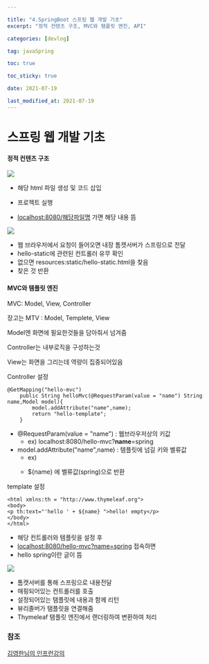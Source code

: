 ```yaml
---

title: "4.SpringBoot 스프링 웹 개발 기초"
excerpt: "정적 컨텐츠 구조, MVC와 탬플릿 엔진, API"

categories: [devlog]

tag: javaSpring

toc: true

toc_sticky: true

date: 2021-07-19

last_modified_at: 2021-07-19
---
```






# 스프링 웹 개발 기초



#### 정적 컨텐츠 구조



<img src="https://github.com/cano721/cano721.github.io/blob/master/_posts/md-images/javaSpringBasic/javaSpringBasic2.JPG?raw=true">

 

* 해당 html 파일 생성 및 코드 삽입
* 프로젝트 실행

* [localhost:8080/해당파일명](localhost:8080/hello-static.html) 가면 해당 내용 뜸

  



<img src="https://github.com/cano721/cano721.github.io/blob/master/_posts/md-images/javaSpringBasic/javaSpringBasic1.JPG?raw=true">



* 웹 브라우저에서 요청이 들어오면 내장 톰캣서버가 스프링으로 전달
* hello-static에 관련된 컨트롤러 유무 확인
* 없으면 resources:static/hello-static.html을 찾음
* 찾은 것 반환





#### MVC와 템플릿 엔진



MVC: Model, View, Controller

장고는 MTV : Model, Templete, View



Model엔 화면에 필요한것들을 담아줘서 넘겨줌

Controller는 내부로직을 구성하는것

View는 화면을 그리는데 역량이 집중되어있음



Controller 설정

```
@GetMapping("hello-mvc")
    public String helloMvc(@RequestParam(value = "name") String name,Model model){
        model.addAttribute("name",name);
        return "hello-template";
    }
```

* @RequestParam(value = "name") : 웹브라우저상의 키값
  * ex) localhost:8080/hello-mvc?**name**=spring
* model.addAttribute("name",name) : 템플릿에 넘길 키와 벨류값
  * ex) <p th:text="'hello ' + ${name} "></p>
  * ${name} 에 벨류값(spring)으로 반환





template 설정

```
<html xmlns:th = "http://www.thymeleaf.org">
<body>
<p th:text="'hello ' + ${name} ">hello! empty</p>
</body>
</html>
```



* 해당 컨트롤러와 템플릿을 설정 후
* [localhost:8080/hello-mvc?name=spring](localhost:8080/hello-mvc?name=srpingl) 접속하면
* hello spring이란 글이 뜸



<img src="https://github.com/cano721/cano721.github.io/blob/master/_posts/md-images/javaSpringBasic/javaSpringBasic3.JPG?raw=true">



* 톰캣서버를 통해 스프링으로 내용전달
* 매핑되어있는 컨트롤러를 호출
* 설정되어있는 탬플릿에 내용과 함께 리턴
* 뷰리졸버가 탬플릿을 연결해줌
* Thymeleaf 탬플릿 엔진에서 랜더링하여 변환하여 처리





### 참조

[김영한님의 인프런강의](https://www.inflearn.com/course/%EC%8A%A4%ED%94%84%EB%A7%81-%EC%9E%85%EB%AC%B8-%EC%8A%A4%ED%94%84%EB%A7%81%EB%B6%80%ED%8A%B8)
